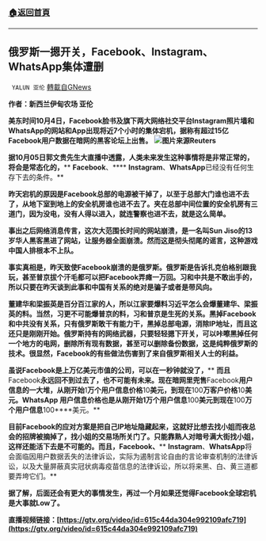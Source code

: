 ###  [:house:返回首頁](https://github.com/ourhimalayas/txt)
---


## 俄罗斯一摁开关，Facebook、Instagram、WhatsApp集体遭删
` YALUN 亚伦` [轉載自GNews](https://gnews.org/zh-hans/1575774/)

**作者：新西兰伊甸农场 亚伦**



**美东时间****10****月****4****日，****Facebook****脸书及旗下两大网络社交平台****Instagram****照片墙和****WhatsApp****的网站和****App****出现将近****7****个小时的集体宕机，据称有超过****15****亿****Facebook****用户数据在暗网的黑客论坛上出售。**
![](https://assets.gnews.org/wp-content/uploads/2021/10/ezgif.com-gif-maker-1.jpg)**图片来源Reuters**


**据****10****月****05****日郭文贵先生大直播中透露，人类未来发生这种事情将是非常正常的，将会是常态化的，**** ****Facebook****、**** ****Instagram****、****WhatsApp****已经没有任何生存下去的条件。**

**昨天宕机的原因是****Facebook****总部的电源被干掉了，以至于总部大门谁也进不去了，从地下室到地上的安全机房谁也进不去了。夹在总部中间位置的安全机房有三道门，因为没电，没有人得以进入，就连警察也进不去，就是这么简单。**

**事出之后网络消息传言，这次大范围长时间的网站崩溃，是一名叫****Sun Jiso****的****13****岁华人黑客黑进了网站，让服务器全面崩溃。然而这是彻头彻尾的谣言，这种游戏中国人排根本不上队。**

**事实真相是，昨天致使****Facebook****崩溃的是俄罗斯。俄罗斯是告诉扎克伯格别跟我玩，甚至普京拔个汗毛都可以把****Facebook****弄瘫一万回。习和中共是不敢出手的，所以只要在昨天谈到此事和中国有关系的绝对是骗子或者是带风向。**

**董建华和梁振英是百分百江家的人，所以江家要爆料习近平怎么会爆董建华、梁振英的料。当然，习更不可能爆普京的料，习和普京是生死的关系。黑掉****Facebook****和中共没有关系，只有俄罗斯敢干有能力干，黑掉总部电源，消除****IP****地址，而且这还只是刚刚开始。俄罗斯持有的网络武器，只要轻轻摁下开关，可以咔嚓黑掉任何一个地方的电网，删除所有现有数据，甚至可以删除备份数据，这是纯粹俄罗斯的****技术****。很显然，****Facebook****的有些做法伤害到了来自俄罗斯相关人士的利益。**

**虽说****Facebook****是上万亿美元市值的公司，可以在一秒钟就没了，**** ****而且****Facebook****永远回不到过去了，也不可能有未来。现在暗网里兜售****Facebook****用户信息的一大堆，从刚开始****1****万个用户信息价格****10****美元，到现在****100****万客户价格****10****美元。****WhatsApp ****用户信息价格也是从刚开始****1****万个用户信息****100****美元到现在****100****万个用户信息****100****美元。**

**目前****Facebook****的应对方案是把自己****IP****地址隐藏起来，这就好比想去找小姐而夜总会的招牌被摘掉了，找小姐的交易场所关门了。只能靠熟人对暗号满大街找小姐，这样还能活下去是不可能的。而且，****Facebook****、**** ****Instagram****、****WhatsApp****将会面临因用户数据丢失的法律诉讼，实际为遏制言论自由的言论审查机制的法律诉讼，以及大量屏蔽真实冠状病毒疫苗信息的法律诉讼，所以将来黑、白、黄三道都要弄垮它们。**

**据了解，后面还会有更大的事情发生，再过一个月如果还觉得Facebook全球宕机是大事就Low了。**





**直播视频链接：[https://gtv.org/video/id=615c44da304e992109afc719](https://gtv.org/video/id=615c44da304e992109afc719)**
